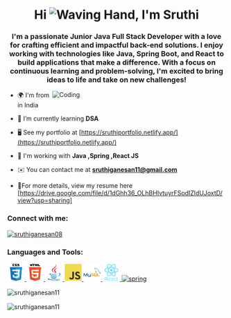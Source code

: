 <h1 align="center">Hi <img src="https://user-images.githubusercontent.com/18350557/176309783-0785949b-9127-417c-8b55-ab5a4333674e.gif" alt="Waving Hand" width="30" height="30">, I'm Sruthi</h1>
<h3 align="center">I'm a passionate Junior Java Full Stack Developer with a love for crafting efficient and impactful back-end solutions. I enjoy working with technologies like Java, Spring Boot, and React to build applications that make a difference. With a focus on continuous learning and problem-solving, I'm excited to bring ideas to life and take on new challenges!</h3>
<img align="right" alt="Coding" width="400" src="https://media.tenor.com/IF2JdxzmyN4AAAAj/coding-girl.gif">

- 🌍  I'm from in India

- 🌱 I’m currently learning **DSA**

- 🖥️ See my portfolio at [https://sruthiportfolio.netlify.app/](https://sruthiportfolio.netlify.app/)

- 🧠 I'm working with **Java ,Spring ,React JS**

- ✉️ You can contact me at **sruthiganesan11@gmail.com**

- 📄For more details, view my resume here [https://drive.google.com/file/d/1dGhh36_OLhBHIvtuyrFSodIZldUJoxtD/view?usp=sharing]

<h3 align="left">Connect with me:</h3>
<p align="left">
<a href="https://linkedin.com/in/sruthiganesan08" target="blank"><img align="center" src="https://raw.githubusercontent.com/rahuldkjain/github-profile-readme-generator/master/src/images/icons/Social/linked-in-alt.svg" alt="sruthiganesan08" height="30" width="40" /></a>
</p>

<h3 align="left">Languages and Tools:</h3>
<p align="left"> <a href="https://www.w3schools.com/css/" target="_blank" rel="noreferrer"> <img src="https://raw.githubusercontent.com/devicons/devicon/master/icons/css3/css3-original-wordmark.svg" alt="css3" width="40" height="40"/> </a> <a href="https://www.w3.org/html/" target="_blank" rel="noreferrer"> <img src="https://raw.githubusercontent.com/devicons/devicon/master/icons/html5/html5-original-wordmark.svg" alt="html5" width="40" height="40"/> </a> <a href="https://www.java.com" target="_blank" rel="noreferrer"> <img src="https://raw.githubusercontent.com/devicons/devicon/master/icons/java/java-original.svg" alt="java" width="40" height="40"/> </a> <a href="https://developer.mozilla.org/en-US/docs/Web/JavaScript" target="_blank" rel="noreferrer"> <img src="https://raw.githubusercontent.com/devicons/devicon/master/icons/javascript/javascript-original.svg" alt="javascript" width="40" height="40"/> </a> <a href="https://www.mysql.com/" target="_blank" rel="noreferrer"> <img src="https://raw.githubusercontent.com/devicons/devicon/master/icons/mysql/mysql-original-wordmark.svg" alt="mysql" width="40" height="40"/> </a> <a href="https://reactjs.org/" target="_blank" rel="noreferrer"> <img src="https://raw.githubusercontent.com/devicons/devicon/master/icons/react/react-original-wordmark.svg" alt="react" width="40" height="40"/> </a> <a href="https://spring.io/" target="_blank" rel="noreferrer"> <img src="https://www.vectorlogo.zone/logos/springio/springio-icon.svg" alt="spring" width="40" height="40"/> </a> </p>

<p><img align="center" src="https://github-readme-stats.vercel.app/api/top-langs?username=sruthiganesan11&show_icons=true&locale=en&layout=compact" alt="sruthiganesan11" /></p>

<p><img align="center" src="https://github-readme-streak-stats.herokuapp.com/?user=sruthiganesan11&" alt="sruthiganesan11" /></p>
